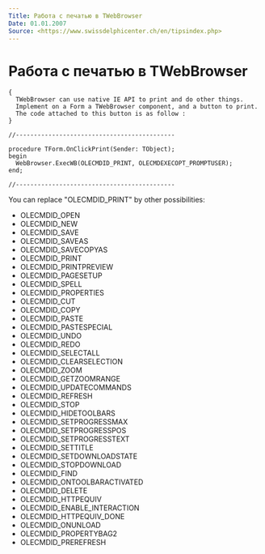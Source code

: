 ```yaml
---
Title: Работа с печатью в TWebBrowser
Date: 01.01.2007
Source: <https://www.swissdelphicenter.ch/en/tipsindex.php>
---
```



Работа с печатью в TWebBrowser
==============================

    { 
      TWebBrowser can use native IE API to print and do other things. 
      Implement on a Form a TWebBrowser component, and a button to print. 
      The code attached to this button is as follow : 
    } 
     
    //-------------------------------------------- 
     
    procedure TForm.OnClickPrint(Sender: TObject); 
    begin 
      WebBrowser.ExecWB(OLECMDID_PRINT, OLECMDEXECOPT_PROMPTUSER); 
    end; 
     
    //-------------------------------------------- 

You can replace "OLECMDID\_PRINT" by other possibilities:

- OLECMDID_OPEN
- OLECMDID_NEW
- OLECMDID_SAVE
- OLECMDID_SAVEAS
- OLECMDID_SAVECOPYAS
- OLECMDID_PRINT
- OLECMDID_PRINTPREVIEW
- OLECMDID_PAGESETUP
- OLECMDID_SPELL
- OLECMDID_PROPERTIES
- OLECMDID_CUT
- OLECMDID_COPY
- OLECMDID_PASTE
- OLECMDID_PASTESPECIAL
- OLECMDID_UNDO
- OLECMDID_REDO
- OLECMDID_SELECTALL
- OLECMDID_CLEARSELECTION
- OLECMDID_ZOOM
- OLECMDID_GETZOOMRANGE
- OLECMDID_UPDATECOMMANDS
- OLECMDID_REFRESH
- OLECMDID_STOP
- OLECMDID_HIDETOOLBARS
- OLECMDID_SETPROGRESSMAX
- OLECMDID_SETPROGRESSPOS
- OLECMDID_SETPROGRESSTEXT
- OLECMDID_SETTITLE
- OLECMDID_SETDOWNLOADSTATE
- OLECMDID_STOPDOWNLOAD
- OLECMDID_FIND
- OLECMDID_ONTOOLBARACTIVATED
- OLECMDID_DELETE
- OLECMDID_HTTPEQUIV
- OLECMDID_ENABLE_INTERACTION
- OLECMDID_HTTPEQUIV_DONE
- OLECMDID_ONUNLOAD
- OLECMDID_PROPERTYBAG2
- OLECMDID_PREREFRESH


